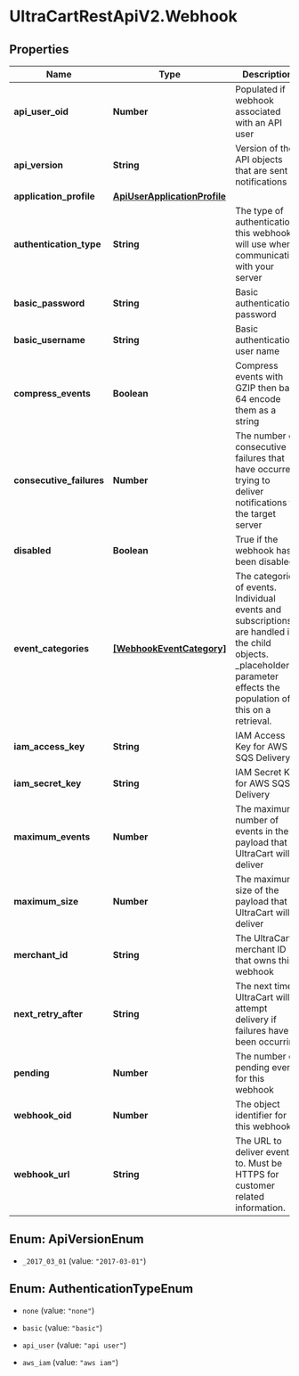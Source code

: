 # UltraCartRestApiV2.Webhook

## Properties
Name | Type | Description | Notes
------------ | ------------- | ------------- | -------------
**api_user_oid** | **Number** | Populated if webhook associated with an API user | [optional] 
**api_version** | **String** | Version of the API objects that are sent in notifications | [optional] 
**application_profile** | [**ApiUserApplicationProfile**](ApiUserApplicationProfile.md) |  | [optional] 
**authentication_type** | **String** | The type of authentication this webhook will use when communicating with your server | [optional] 
**basic_password** | **String** | Basic authentication password | [optional] 
**basic_username** | **String** | Basic authentication user name | [optional] 
**compress_events** | **Boolean** | Compress events with GZIP then base 64 encode them as a string | [optional] 
**consecutive_failures** | **Number** | The number of consecutive failures that have occurred trying to deliver notifications to the target server | [optional] 
**disabled** | **Boolean** | True if the webhook has been disabled | [optional] 
**event_categories** | [**[WebhookEventCategory]**](WebhookEventCategory.md) | The categories of events.  Individual events and subscriptions are handled in the child objects.  _placeholders parameter effects the population of this on a retrieval. | [optional] 
**iam_access_key** | **String** | IAM Access Key for AWS SQS Delivery | [optional] 
**iam_secret_key** | **String** | IAM Secret Key for AWS SQS Delivery | [optional] 
**maximum_events** | **Number** | The maximum number of events in the payload that UltraCart will deliver | [optional] 
**maximum_size** | **Number** | The maximum size of the payload that UltraCart will deliver | [optional] 
**merchant_id** | **String** | The UltraCart merchant ID that owns this webhook | [optional] 
**next_retry_after** | **String** | The next time UltraCart will attempt delivery if failures have been occurring | [optional] 
**pending** | **Number** | The number of pending events for this webhook | [optional] 
**webhook_oid** | **Number** | The object identifier for this webhook | [optional] 
**webhook_url** | **String** | The URL to deliver events to.  Must be HTTPS for customer related information. | [optional] 


<a name="ApiVersionEnum"></a>
## Enum: ApiVersionEnum


* `_2017_03_01` (value: `"2017-03-01"`)




<a name="AuthenticationTypeEnum"></a>
## Enum: AuthenticationTypeEnum


* `none` (value: `"none"`)

* `basic` (value: `"basic"`)

* `api_user` (value: `"api user"`)

* `aws_iam` (value: `"aws iam"`)




